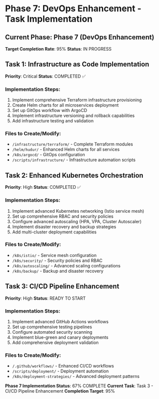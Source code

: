 # Phase 7: DevOps Enhancement - Task Implementation

## Current Phase: Phase 7 (DevOps Enhancement)
**Target Completion Rate**: 95%
**Status**: IN PROGRESS

## Task 1: Infrastructure as Code Implementation
**Priority**: Critical
**Status**: COMPLETED ✅

### Implementation Steps:
1. Implement comprehensive Terraform infrastructure provisioning
2. Create Helm charts for all microservices deployment
3. Set up GitOps workflow with ArgoCD
4. Implement infrastructure versioning and rollback capabilities
5. Add infrastructure testing and validation

### Files to Create/Modify:
- `/infrastructure/terraform/` - Complete Terraform modules
- `/helm/hudur/` - Enhanced Helm charts for all services
- `/k8s/argocd/` - GitOps configuration
- `/scripts/infrastructure/` - Infrastructure automation scripts

## Task 2: Enhanced Kubernetes Orchestration
**Priority**: High
**Status**: COMPLETED ✅

### Implementation Steps:
1. Implement advanced Kubernetes networking (Istio service mesh)
2. Set up comprehensive RBAC and security policies
3. Configure advanced autoscaling (HPA, VPA, Cluster Autoscaler)
4. Implement disaster recovery and backup strategies
5. Add multi-cluster deployment capabilities

### Files to Create/Modify:
- `/k8s/istio/` - Service mesh configuration
- `/k8s/security/` - Security policies and RBAC
- `/k8s/autoscaling/` - Advanced scaling configurations
- `/k8s/backup/` - Backup and disaster recovery

## Task 3: CI/CD Pipeline Enhancement
**Priority**: High
**Status**: READY TO START

### Implementation Steps:
1. Implement advanced GitHub Actions workflows
2. Set up comprehensive testing pipelines
3. Configure automated security scanning
4. Implement blue-green and canary deployments
5. Add comprehensive deployment validation

### Files to Create/Modify:
- `/.github/workflows/` - Enhanced CI/CD workflows
- `/scripts/deployment/` - Deployment automation
- `/k8s/deployment-strategies/` - Advanced deployment patterns

**Phase 7 Implementation Status**: 67% COMPLETE
**Current Task**: Task 3 - CI/CD Pipeline Enhancement
**Completion Target**: 95%
